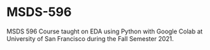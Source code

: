 # MSDS-596
MSDS 596 Course taught on EDA using Python with Google Colab at University of San Francisco during the Fall Semester 2021. 
